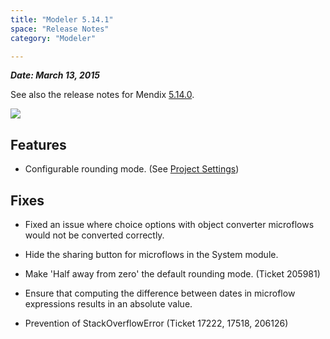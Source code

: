 ```yaml
---
title: "Modeler 5.14.1"
space: "Release Notes"
category: "Modeler"

---
```



***Date: March 13, 2015***

See also the release notes for Mendix [5.14.0](https://world.mendix.com/display/ReleaseNotes/5.14.0).

[![](attachments/11927558/13402126.png)](https://appstore.home.mendix.com/link/modelers/5.14.1)

## <a name="fixes" rel="nofollow"></a>

## Features



*   Configurable rounding mode. (See [Project Settings](https://world.mendix.com/display/refguide5/Project+Settings))

## Fixes



*   Fixed an issue where choice options with object converter microflows would not be converted correctly.

*   Hide the sharing button for microflows in the System module.

*   Make 'Half away from zero' the default rounding mode. (Ticket 205981)

*   Ensure that computing the difference between dates in microflow expressions results in an absolute value.

*   Prevention of StackOverflowError (Ticket 17222, 17518, 206126)